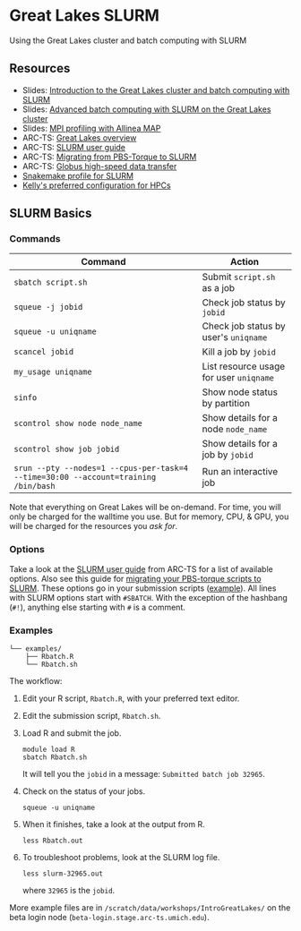 # Great Lakes SLURM
Using the Great Lakes cluster and batch computing with SLURM 

## Resources

* Slides: [Introduction to the Great Lakes cluster and batch computing with SLURM](https://docs.google.com/presentation/d/1yZCyfBaK9GVCI64oUW-99HtUO5RNwSlqpeUNo8BjgWI/edit#slide=id.p1)
* Slides: [Advanced batch computing with SLURM on the Great Lakes cluster](https://github.com/SchlossLab/Great_Lakes_SLURM)
* Slides: [MPI profiling with Allinea MAP](https://cscar.research.umich.edu/wp-content/uploads/sites/5/2016/04/galexv20160606.pdf)
* ARC-TS: [Great Lakes overview](https://arc-ts.umich.edu/greatlakes/)
* ARC-TS: [SLURM user guide](https://arc-ts.umich.edu/greatlakes/slurm-user-guide/)
* ARC-TS: [Migrating from PBS-Torque to SLURM](https://arc-ts.umich.edu/migrating-from-torque-to-slurm/)
* ARC-TS: [Globus high-speed data transfer](https://arc-ts.umich.edu/globus/) 
* [Snakemake profile for SLURM](https://github.com/Snakemake-Profiles/slurm)
* [Kelly's preferred configuration for HPCs](https://github.com/kelly-sovacool/hpc-config)

## SLURM Basics

### Commands

| Command | Action |
|---------|--------|
| `sbatch script.sh` | Submit `script.sh` as a job |
| `squeue -j jobid` | Check job status by `jobid` |
| `squeue -u uniqname` | Check job status by user's `uniqname`|
| `scancel jobid` | Kill a job by `jobid` |
| `my_usage uniqname` | List resource usage for user `uniqname`|
| `sinfo` | Show node status by partition |
| `scontrol show node node_name` | Show details for a node `node_name` |
| `scontrol show job jobid` | Show details for a job by `jobid`|
| `srun --pty --nodes=1 --cpus-per-task=4 --time=30:00 --account=training /bin/bash` | Run an interactive job |

Note that everything on Great Lakes will be on-demand. For time, you will only be charged for the walltime you use. But for memory, CPU, & GPU, you will be charged for the resources you *ask for*.

### Options

Take a look at the [SLURM user guide](https://arc-ts.umich.edu/greatlakes/slurm-user-guide/) from ARC-TS for a list of available options. Also see this guide for [migrating your PBS-torque scripts to SLURM](https://arc-ts.umich.edu/migrating-from-torque-to-slurm/).
These options go in your submission scripts ([example](examples/Rbatch.sh)). All lines with SLURM options start with `#SBATCH`. With the exception of the hashbang (`#!`), anything else starting with `#` is a comment.

### Examples

```
└── examples/
    ├── Rbatch.R
    └── Rbatch.sh
```

The workflow:

1. Edit your R script, `Rbatch.R`, with your preferred text editor.

1. Edit the submission script, `Rbatch.sh`. 

1. Load R and submit the job.
	```
	module load R
	sbatch Rbatch.sh
	```
	It will tell you the `jobid` in a message: `Submitted batch job 32965`.

1. Check on the status of your jobs.
	```
	squeue -u uniqname
	```
1. When it finishes, take a look at the output from R.
	```
	less Rbatch.out
	```
1. To troubleshoot problems, look at the SLURM log file.
	```
	less slurm-32965.out
	```
	where `32965` is the `jobid`.

More example files are in `/scratch/data/workshops/IntroGreatLakes/` on the beta login node (`beta-login.stage.arc-ts.umich.edu`).
